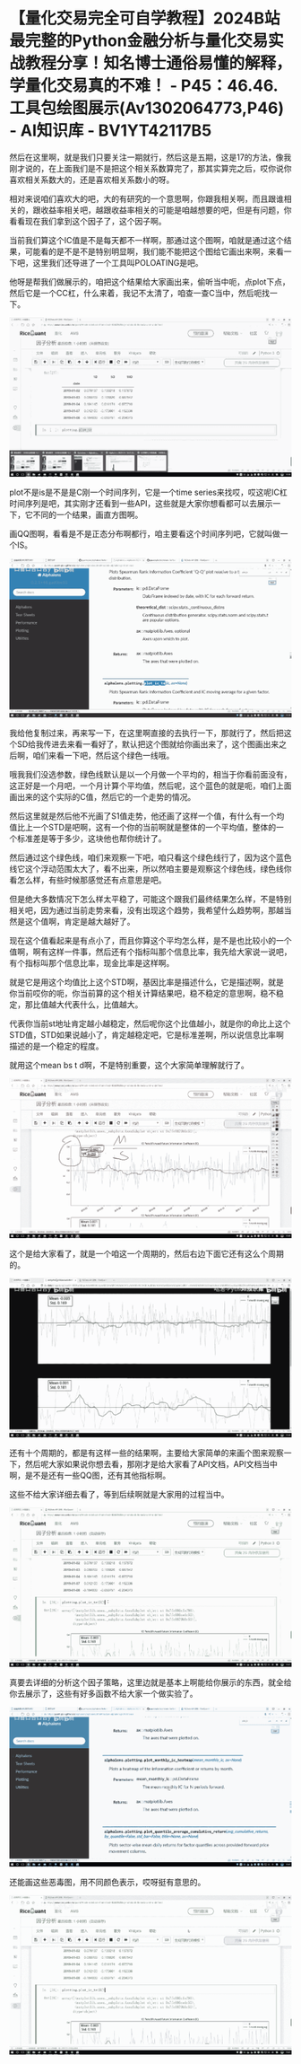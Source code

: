 # 【量化交易完全可自学教程】2024B站最完整的Python金融分析与量化交易实战教程分享！知名博士通俗易懂的解释，学量化交易真的不难！ - P45：46.46.工具包绘图展示(Av1302064773,P46) - AI知识库 - BV1YT42117B5

然后在这里啊，就是我们只要关注一期就行，然后这是五期，这是17的方法，像我刚才说的，在上面我们是不是把这个相关系数算完了，那其实算完之后，哎你说你喜欢相关系数大的，还是喜欢相关系数小的呀。

相对来说咱们喜欢大的吧，大的有研究的一个意思啊，你跟我相关啊，而且跟谁相关的，跟收益率相关吧，越跟收益率相关的可能是咱越想要的吧，但是有问题，你看看现在我们拿到这个因子了，这个因子啊。

当前我们算这个IC值是不是每天都不一样啊，那通过这个图啊，咱就是通过这个结果，可能看的是不是不是特别明显啊，我们能不能把这个图给它画出来啊，来看一下吧，这里我们还导进了一个工具叫POLOATING是吧。

他呀是帮我们做展示的，咱把这个结果给大家画出来，偷听当中呃，点plot下点，然后它是一个CC杠，什么来着，我记不太清了，咱查一查C当中，然后呃找一下。



![](img/31e36b78298bdef65e8b873e99ea4e7f_1.png)

plot不是is是不是是C刚一个时间序列，它是一个time series来找哎，哎这呢IC杠时间序列是吧，其实刚才还看到一些API，这些就是大家你想看都可以去展示一下，它不同的一个结果，画直方图啊。

画QQ图啊，看看是不是正态分布啊都行，咱主要看这个时间序列吧，它就叫做一个IS。

![](img/31e36b78298bdef65e8b873e99ea4e7f_3.png)

我给他复制过来，再来写一下，在这里啊直接的去执行一下，那就行了，然后把这个SD给我传进去来看一看好了，默认把这个图就给你画出来了，这个图画出来之后啊，咱们来看一下吧，然后这个绿色一线哦。

哦我我们没选参数，绿色线默认是以一个月做一个平均的，相当于你看前面没有，这正好是一个月吧，一个月计算个平均值，然后呢，这个蓝色的就是呃，咱们上面画出来的这个实际的C值，然后它的一个走势的情况。

然后这里就是然后他不光画了S1值走势，他还画了这样一个值，有什么有一个均值比上一个STD是吧啊，这有一个你的当前啊就是整体的一个平均值，整体的一个标准差是等于多少，这块他也帮你统计了。

然后通过这个绿色线，咱们来观察一下吧，咱只看这个绿色线行了，因为这个蓝色线它这个浮动范围太大了，看不出来，所以然咱主要是观察这个绿色线，绿色线你看怎么样，有些时候那感觉还有点意思是吧。

但是绝大多数情况下怎么样太平稳了，可能这个跟我们最终结果怎么样，不是特别相关吧，因为通过当前走势来看，没有出现这个趋势，我希望什么趋势啊，那越当然是这个值啊，肯定是越大越好了。

现在这个值看起来是有点小了，而且你算这个平均怎么样，是不是也比较小的一个值啊，啊有这样一件事，然后还有个指标叫那个信息比率，我先给大家说一说吧，有个指标叫那个信息比率，现金比率是这样啊。

就是它是用这个均值比上这个STD啊，基因比率是描述什么，它是描述啊，就是你当前哎你的呃，你当前算的这个相关计算结果吧，稳不稳定的意思啊，稳不稳定，那比值越大代表什么，比值越大。

代表你当前st地址肯定越小越稳定，然后呢你这个比值越小，就是你的命比上这个STD值，STD如果说越小了，肯定越稳定吧，它是标准差啊，所以说信息比率啊描述的是一个稳定的程度。

就用这个mean bs t d啊，不是特别重要，这个大家简单理解就行了。

![](img/31e36b78298bdef65e8b873e99ea4e7f_5.png)

这个是给大家看了，就是一个咱这一个周期的，然后右边下面它还有这么个周期的。

![](img/31e36b78298bdef65e8b873e99ea4e7f_7.png)

还有十个周期的，都是有这样一些的结果啊，主要给大家简单的来画个图来观察一下，然后呢大家如果说你想去看，那刚才是给大家看了API文档，API文档当中啊，是不是还有一些QQ图，还有其他指标啊。

这些不给大家详细去看了，等到后续啊就是大家用的过程当中。

![](img/31e36b78298bdef65e8b873e99ea4e7f_9.png)

真要去详细的分析这个因子策略，这里边就是基本上啊能给你展示的东西，就全给你去展示了，这些有好多函数不给大家一个做实验了。



![](img/31e36b78298bdef65e8b873e99ea4e7f_11.png)

还能画这些恶毒图，用不同颜色表示，哎呀挺有意思的。

![](img/31e36b78298bdef65e8b873e99ea4e7f_13.png)